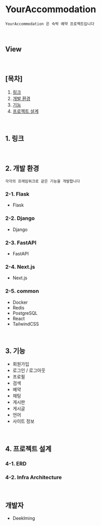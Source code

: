 # YourAccommodation

```
YourAccommodation 은 숙박 예약 프로젝트입니다
```

<br>

## View

<br>

## [목차]
1. [링크](#1-링크)
2. [개발 환경](#2-개발-환경)
3. [기능](#3-기능)
4. [프로젝트 설계](#4-프로젝트-설계)

<br>

## 1. 링크

<!-- - [1](https://www.notion.so/) -->

<br>

## 2. 개발 환경
```
각각의 프레임워크로 같은 기능을 개발합니다
```

### 2-1. Flask

- Flask

### 2-2. Django

- Django

### 2-3. FastAPI

- FastAPI

### 2-4. Next.js

- Next.js

### 2-5. common

- Docker
- Redis
- PostgreSQL
- React
- TailwindCSS

<br>

## 3. 기능

- 회원가입
- 로그인 / 로그아웃
- 프로필
- 검색
- 예약
- 채팅
- 게시판
- 게시글
- 언어
- 사이트 정보

<br>

## 4. 프로젝트 설계

### 4-1. ERD

<!-- ![YourAccommodation ERD]() -->

### 4-2. Infra Architecture

<!-- ![YourAccommodation Infra]() -->

<br>

## 개발자

- Deeklming

<br>
